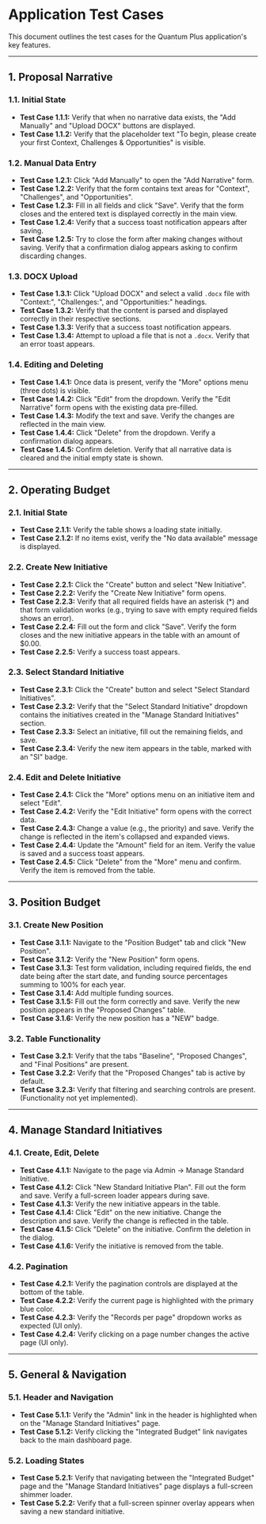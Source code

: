 # Application Test Cases

This document outlines the test cases for the Quantum Plus application's key features.

---

## 1. Proposal Narrative

### 1.1. Initial State
- **Test Case 1.1.1:** Verify that when no narrative data exists, the "Add Manually" and "Upload DOCX" buttons are displayed.
- **Test Case 1.1.2:** Verify that the placeholder text "To begin, please create your first Context, Challenges & Opportunities" is visible.

### 1.2. Manual Data Entry
- **Test Case 1.2.1:** Click "Add Manually" to open the "Add Narrative" form.
- **Test Case 1.2.2:** Verify that the form contains text areas for "Context", "Challenges", and "Opportunities".
- **Test Case 1.2.3:** Fill in all fields and click "Save". Verify that the form closes and the entered text is displayed correctly in the main view.
- **Test Case 1.2.4:** Verify that a success toast notification appears after saving.
- **Test Case 1.2.5:** Try to close the form after making changes without saving. Verify that a confirmation dialog appears asking to confirm discarding changes.

### 1.3. DOCX Upload
- **Test Case 1.3.1:** Click "Upload DOCX" and select a valid `.docx` file with "Context:", "Challenges:", and "Opportunities:" headings.
- **Test Case 1.3.2:** Verify that the content is parsed and displayed correctly in their respective sections.
- **Test Case 1.3.3:** Verify that a success toast notification appears.
- **Test Case 1.3.4:** Attempt to upload a file that is not a `.docx`. Verify that an error toast appears.

### 1.4. Editing and Deleting
- **Test Case 1.4.1:** Once data is present, verify the "More" options menu (three dots) is visible.
- **Test Case 1.4.2:** Click "Edit" from the dropdown. Verify the "Edit Narrative" form opens with the existing data pre-filled.
- **Test Case 1.4.3:** Modify the text and save. Verify the changes are reflected in the main view.
- **Test Case 1.4.4:** Click "Delete" from the dropdown. Verify a confirmation dialog appears.
- **Test Case 1.4.5:** Confirm deletion. Verify that all narrative data is cleared and the initial empty state is shown.

---

## 2. Operating Budget

### 2.1. Initial State
- **Test Case 2.1.1:** Verify the table shows a loading state initially.
- **Test Case 2.1.2:** If no items exist, verify the "No data available" message is displayed.

### 2.2. Create New Initiative
- **Test Case 2.2.1:** Click the "Create" button and select "New Initiative".
- **Test Case 2.2.2:** Verify the "Create New Initiative" form opens.
- **Test Case 2.2.3:** Verify that all required fields have an asterisk (*) and that form validation works (e.g., trying to save with empty required fields shows an error).
- **Test Case 2.2.4:** Fill out the form and click "Save". Verify the form closes and the new initiative appears in the table with an amount of $0.00.
- **Test Case 2.2.5:** Verify a success toast appears.

### 2.3. Select Standard Initiative
- **Test Case 2.3.1:** Click the "Create" button and select "Select Standard Initiatives".
- **Test Case 2.3.2:** Verify that the "Select Standard Initiative" dropdown contains the initiatives created in the "Manage Standard Initiatives" section.
- **Test Case 2.3.3:** Select an initiative, fill out the remaining fields, and save.
- **Test Case 2.3.4:** Verify the new item appears in the table, marked with an "SI" badge.

### 2.4. Edit and Delete Initiative
- **Test Case 2.4.1:** Click the "More" options menu on an initiative item and select "Edit".
- **Test Case 2.4.2:** Verify the "Edit Initiative" form opens with the correct data.
- **Test Case 2.4.3:** Change a value (e.g., the priority) and save. Verify the change is reflected in the item's collapsed and expanded views.
- **Test Case 2.4.4:** Update the "Amount" field for an item. Verify the value is saved and a success toast appears.
- **Test Case 2.4.5:** Click "Delete" from the "More" menu and confirm. Verify the item is removed from the table.

---

## 3. Position Budget

### 3.1. Create New Position
- **Test Case 3.1.1:** Navigate to the "Position Budget" tab and click "New Position".
- **Test Case 3.1.2:** Verify the "New Position" form opens.
- **Test Case 3.1.3:** Test form validation, including required fields, the end date being after the start date, and funding source percentages summing to 100% for each year.
- **Test Case 3.1.4:** Add multiple funding sources.
- **Test Case 3.1.5:** Fill out the form correctly and save. Verify the new position appears in the "Proposed Changes" table.
- **Test Case 3.1.6:** Verify the new position has a "NEW" badge.

### 3.2. Table Functionality
- **Test Case 3.2.1:** Verify that the tabs "Baseline", "Proposed Changes", and "Final Positions" are present.
- **Test Case 3.2.2:** Verify that the "Proposed Changes" tab is active by default.
- **Test Case 3.2.3:** Verify that filtering and searching controls are present. (Functionality not yet implemented).

---

## 4. Manage Standard Initiatives

### 4.1. Create, Edit, Delete
- **Test Case 4.1.1:** Navigate to the page via Admin -> Manage Standard Initiative.
- **Test Case 4.1.2:** Click "New Standard Initiative Plan". Fill out the form and save. Verify a full-screen loader appears during save.
- **Test Case 4.1.3:** Verify the new initiative appears in the table.
- **Test Case 4.1.4:** Click "Edit" on the new initiative. Change the description and save. Verify the change is reflected in the table.
- **Test Case 4.1.5:** Click "Delete" on the initiative. Confirm the deletion in the dialog.
- **Test Case 4.1.6:** Verify the initiative is removed from the table.

### 4.2. Pagination
- **Test Case 4.2.1:** Verify the pagination controls are displayed at the bottom of the table.
- **Test Case 4.2.2:** Verify the current page is highlighted with the primary blue color.
- **Test Case 4.2.3:** Verify the "Records per page" dropdown works as expected (UI only).
- **Test Case 4.2.4:** Verify clicking on a page number changes the active page (UI only).

---

## 5. General & Navigation

### 5.1. Header and Navigation
- **Test Case 5.1.1:** Verify the "Admin" link in the header is highlighted when on the "Manage Standard Initiatives" page.
- **Test Case 5.1.2:** Verify clicking the "Integrated Budget" link navigates back to the main dashboard page.

### 5.2. Loading States
- **Test Case 5.2.1:** Verify that navigating between the "Integrated Budget" page and the "Manage Standard Initiatives" page displays a full-screen shimmer loader.
- **Test Case 5.2.2:** Verify that a full-screen spinner overlay appears when saving a new standard initiative.

